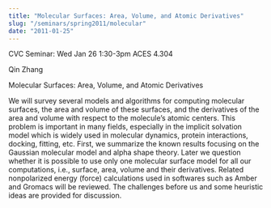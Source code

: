 ```yaml
---
title: "Molecular Surfaces: Area, Volume, and Atomic Derivatives"
slug: "/seminars/spring2011/molecular"
date: "2011-01-25"
---
```

CVC Seminar: Wed Jan 26 1:30-3pm ACES 4.304

Qin Zhang

Molecular Surfaces: Area, Volume, and Atomic Derivatives

We will survey several models and algorithms for computing molecular surfaces, the area and volume of these surfaces, and the derivatives of the area and volume with respect to the molecule’s atomic centers.  This problem is important in many fields, especially in the implicit solvation model which is widely used in molecular dynamics, protein interactions, docking, fitting, etc.  First, we summarize the known results focusing on the Gaussian molecular model and alpha shape theory.  Later we question whether it is possible to use only one molecular surface model for all our computations, i.e., surface, area, volume and their derivatives.  Related nonpolarized energy (force) calculations used in softwares such as Amber and Gromacs will be reviewed. The challenges before us and some heuristic ideas are provided for discussion.